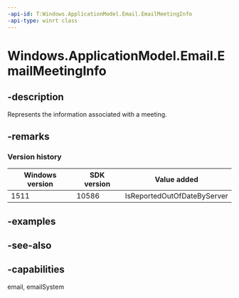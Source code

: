 ```yaml
---
-api-id: T:Windows.ApplicationModel.Email.EmailMeetingInfo
-api-type: winrt class
---
```


<!-- Class syntax.
public class EmailMeetingInfo : Windows.ApplicationModel.Email.IEmailMeetingInfo, Windows.ApplicationModel.Email.IEmailMeetingInfo2
-->

# Windows.ApplicationModel.Email.EmailMeetingInfo

## -description
Represents the information associated with a meeting.

## -remarks

### Version history

| Windows version | SDK version | Value added |
| -- | -- | -- |
| 1511 | 10586 | IsReportedOutOfDateByServer |

## -examples

## -see-also

## -capabilities
email, emailSystem
